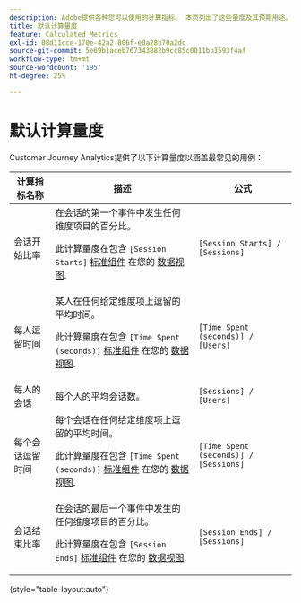 ```yaml
---
description: Adobe提供各种您可以使用的计算指标。 本页列出了这些量度及其预期用途。
title: 默认计算量度
feature: Calculated Metrics
exl-id: 08d11cce-170e-42a2-806f-e0a28b70a2dc
source-git-commit: 5e69b1aceb767343882b9cc85c0011bb1593f4af
workflow-type: tm+mt
source-wordcount: '195'
ht-degree: 25%

---
```


# 默认计算量度

Customer Journey Analytics提供了以下计算量度以涵盖最常见的用例：

| 计算指标名称 | 描述 | 公式 |
|---------|----------|---------|
| 会话开始比率 | 在会话的第一个事件中发生任何维度项目的百分比。<p>此计算量度在包含 `[Session Starts]` [标准组件](/help/data-views/component-reference.md) 在您的 [数据视图](/help/data-views/create-dataview.md).</p> | `[Session Starts] / [Sessions]` |
| 每人逗留时间 | 某人在任何给定维度项上逗留的平均时间。<p>此计算量度在包含 `[Time Spent (seconds)]` [标准组件](/help/data-views/component-reference.md) 在您的 [数据视图](/help/data-views/create-dataview.md).</p> | `[Time Spent (seconds)] / [Users]` |
| 每人的会话 | 每个人的平均会话数。 | `[Sessions] / [Users]` |
| 每个会话逗留时间 | 每个会话在任何给定维度项上逗留的平均时间。<p>此计算量度在包含 `[Time Spent (seconds)]` [标准组件](/help/data-views/component-reference.md) 在您的 [数据视图](/help/data-views/create-dataview.md).</p> | `[Time Spent (seconds)] / [Sessions]` |
| 会话结束比率 | 在会话的最后一个事件中发生的任何维度项目的百分比。 <p>此计算量度在包含 `[Session Ends]` [标准组件](/help/data-views/component-reference.md) 在您的 [数据视图](/help/data-views/create-dataview.md).</p> | `[Session Ends] / [Sessions]` |

{style="table-layout:auto"}
